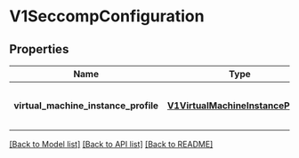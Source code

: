 # V1SeccompConfiguration

## Properties
Name | Type | Description | Notes
------------ | ------------- | ------------- | -------------
**virtual_machine_instance_profile** | [**V1VirtualMachineInstanceProfile**](V1VirtualMachineInstanceProfile.md) | VirtualMachineInstanceProfile defines what profile should be used with virt-launcher. Defaults to none | [optional] 

[[Back to Model list]](../README.md#documentation-for-models) [[Back to API list]](../README.md#documentation-for-api-endpoints) [[Back to README]](../README.md)



